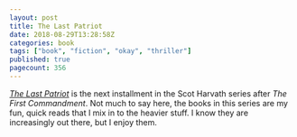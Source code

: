 ```yaml
---
layout: post
title: The Last Patriot
date: 2018-08-29T13:28:58Z
categories: book
tags: ["book", "fiction", "okay", "thriller"]
published: true
pagecount: 356
---
```


[*The Last Patriot*][book-amaz] is the next installment in the Scot Harvath series after *The First
Commandment*. Not much to say here, the books in this series are my fun, quick reads that I mix in
to the heavier stuff. I know they are increasingly out there, but I enjoy them.

[book-amaz]:      http://a.co/d/iv5Jnnr
